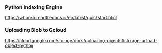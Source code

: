 ### Python Indexing Engine 
https://whoosh.readthedocs.io/en/latest/quickstart.html

### Uploading Blob to Gcloud 
https://cloud.google.com/storage/docs/uploading-objects#storage-upload-object-python

